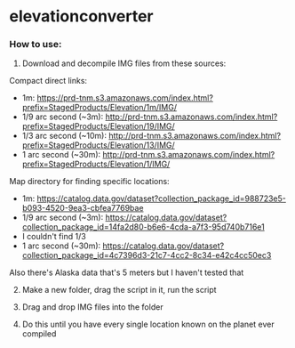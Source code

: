 # elevationconverter

### How to use:

1. Download and decompile IMG files from these sources:

Compact direct links:
* 1m: https://prd-tnm.s3.amazonaws.com/index.html?prefix=StagedProducts/Elevation/1m/IMG/
* 1/9 arc second (~3m): http://prd-tnm.s3.amazonaws.com/index.html?prefix=StagedProducts/Elevation/19/IMG/
* 1/3 arc second (~10m): http://prd-tnm.s3.amazonaws.com/index.html?prefix=StagedProducts/Elevation/13/IMG/
* 1 arc second (~30m): http://prd-tnm.s3.amazonaws.com/index.html?prefix=StagedProducts/Elevation/1/IMG/

Map directory for finding specific locations:
* 1m: https://catalog.data.gov/dataset?collection_package_id=988723e5-b093-4520-9ea3-cbfea7769bae
* 1/9 arc second (~3m): https://catalog.data.gov/dataset?collection_package_id=14fa2d80-b6e6-4cda-a7f3-95d740b716e1
* I couldn't find 1/3
* 1 arc second (~30m): https://catalog.data.gov/dataset?collection_package_id=4c7396d3-21c7-4cc2-8c34-e42c4cc50ec3

Also there's Alaska data that's 5 meters but I haven't tested that

2. Make a new folder, drag the script in it, run the script

3. Drag and drop IMG files into the folder

4. Do this until you have every single location known on the planet ever compiled
